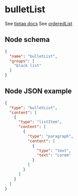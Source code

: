 # bulletList

See [tiptap docs](https://tiptap.dev/api/nodes/bullet-list)
See [orderedList](/editor/nodes/ordered-list/)

## Node schema

```json
{
  "name": "bulletList",
  "groups": [
    "block list"
  ]
}
```

## Node JSON example

```json
{
  "type": "bulletList",
  "content": [
    {
      "type": "listItem",
      "content": [
        {
          "type": "paragraph",
          "content": [
            {
              "type": "text",
              "text": "Lorem"
            }
          ]
        }
      ]
    }
  ]
} 
```
